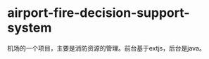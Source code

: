 airport-fire-decision-support-system
====================================
机场的一个项目，主要是消防资源的管理。前台基于extjs，后台是java。
